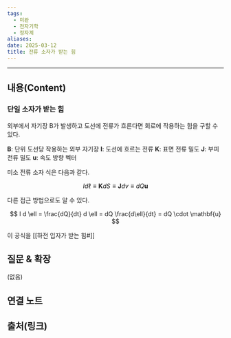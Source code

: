 ```yaml
---
tags:
  - 미완
  - 전자기학
  - 정자계
aliases: 
date: 2025-03-12
title: 전류 소자가 받는 힘
---
```


---

## 내용(Content)


### 단일 소자가 받는 힘

외부에서 자기장 B가 발생하고 도선에 전류가 흐른다면 회로에 작용하는 힘을 구할 수 있다.

$\mathbf{B}$: 단위 도선당 작용하는 외부 자기장
$\mathbf{I}$: 도선에 흐르는 전류
$\mathbf{K}$: 표면 전류 밀도
$\mathbf{J}$: 부피 전류 밀도
$\mathbf{u}$: 속도 방향 벡터

미소 전류 소자 식은 다음과 같다.

$$
I d \ell \equiv \mathbf{K} dS \equiv \mathbf{J} dv \equiv dQ \mathbf{u}
$$

다른 접근 방법으로도 알 수 있다.

$$
I d \ell = \frac{dQ}{dt} d \ell = dQ \frac{d\ell}{dt} = dQ \cdot \mathbf{u}
$$

이 공식을 [[하전 입자가 받는 힘#]]


## 질문 & 확장

(없음)

## 연결 노트

## 출처(링크)






